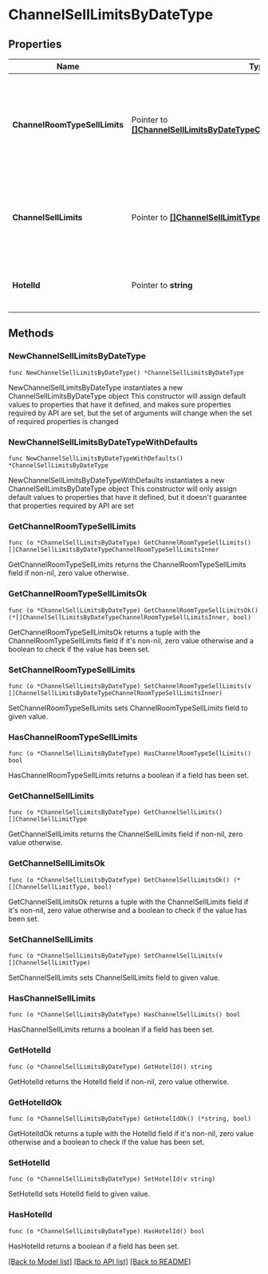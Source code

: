 # ChannelSellLimitsByDateType

## Properties

Name | Type | Description | Notes
------------ | ------------- | ------------- | -------------
**ChannelRoomTypeSellLimits** | Pointer to [**[]ChannelSellLimitsByDateTypeChannelRoomTypeSellLimitsInner**](ChannelSellLimitsByDateTypeChannelRoomTypeSellLimitsInner.md) | Details about the sell limit for this particular resort, channel, channel room type, and date. | [optional] 
**ChannelSellLimits** | Pointer to [**[]ChannelSellLimitType**](ChannelSellLimitType.md) | Details about the sell limit for this particular resort, channel, and date. | [optional] 
**HotelId** | Pointer to **string** | Hotel under which the channel sell limits are applicable. | [optional] 

## Methods

### NewChannelSellLimitsByDateType

`func NewChannelSellLimitsByDateType() *ChannelSellLimitsByDateType`

NewChannelSellLimitsByDateType instantiates a new ChannelSellLimitsByDateType object
This constructor will assign default values to properties that have it defined,
and makes sure properties required by API are set, but the set of arguments
will change when the set of required properties is changed

### NewChannelSellLimitsByDateTypeWithDefaults

`func NewChannelSellLimitsByDateTypeWithDefaults() *ChannelSellLimitsByDateType`

NewChannelSellLimitsByDateTypeWithDefaults instantiates a new ChannelSellLimitsByDateType object
This constructor will only assign default values to properties that have it defined,
but it doesn't guarantee that properties required by API are set

### GetChannelRoomTypeSellLimits

`func (o *ChannelSellLimitsByDateType) GetChannelRoomTypeSellLimits() []ChannelSellLimitsByDateTypeChannelRoomTypeSellLimitsInner`

GetChannelRoomTypeSellLimits returns the ChannelRoomTypeSellLimits field if non-nil, zero value otherwise.

### GetChannelRoomTypeSellLimitsOk

`func (o *ChannelSellLimitsByDateType) GetChannelRoomTypeSellLimitsOk() (*[]ChannelSellLimitsByDateTypeChannelRoomTypeSellLimitsInner, bool)`

GetChannelRoomTypeSellLimitsOk returns a tuple with the ChannelRoomTypeSellLimits field if it's non-nil, zero value otherwise
and a boolean to check if the value has been set.

### SetChannelRoomTypeSellLimits

`func (o *ChannelSellLimitsByDateType) SetChannelRoomTypeSellLimits(v []ChannelSellLimitsByDateTypeChannelRoomTypeSellLimitsInner)`

SetChannelRoomTypeSellLimits sets ChannelRoomTypeSellLimits field to given value.

### HasChannelRoomTypeSellLimits

`func (o *ChannelSellLimitsByDateType) HasChannelRoomTypeSellLimits() bool`

HasChannelRoomTypeSellLimits returns a boolean if a field has been set.

### GetChannelSellLimits

`func (o *ChannelSellLimitsByDateType) GetChannelSellLimits() []ChannelSellLimitType`

GetChannelSellLimits returns the ChannelSellLimits field if non-nil, zero value otherwise.

### GetChannelSellLimitsOk

`func (o *ChannelSellLimitsByDateType) GetChannelSellLimitsOk() (*[]ChannelSellLimitType, bool)`

GetChannelSellLimitsOk returns a tuple with the ChannelSellLimits field if it's non-nil, zero value otherwise
and a boolean to check if the value has been set.

### SetChannelSellLimits

`func (o *ChannelSellLimitsByDateType) SetChannelSellLimits(v []ChannelSellLimitType)`

SetChannelSellLimits sets ChannelSellLimits field to given value.

### HasChannelSellLimits

`func (o *ChannelSellLimitsByDateType) HasChannelSellLimits() bool`

HasChannelSellLimits returns a boolean if a field has been set.

### GetHotelId

`func (o *ChannelSellLimitsByDateType) GetHotelId() string`

GetHotelId returns the HotelId field if non-nil, zero value otherwise.

### GetHotelIdOk

`func (o *ChannelSellLimitsByDateType) GetHotelIdOk() (*string, bool)`

GetHotelIdOk returns a tuple with the HotelId field if it's non-nil, zero value otherwise
and a boolean to check if the value has been set.

### SetHotelId

`func (o *ChannelSellLimitsByDateType) SetHotelId(v string)`

SetHotelId sets HotelId field to given value.

### HasHotelId

`func (o *ChannelSellLimitsByDateType) HasHotelId() bool`

HasHotelId returns a boolean if a field has been set.


[[Back to Model list]](../README.md#documentation-for-models) [[Back to API list]](../README.md#documentation-for-api-endpoints) [[Back to README]](../README.md)


